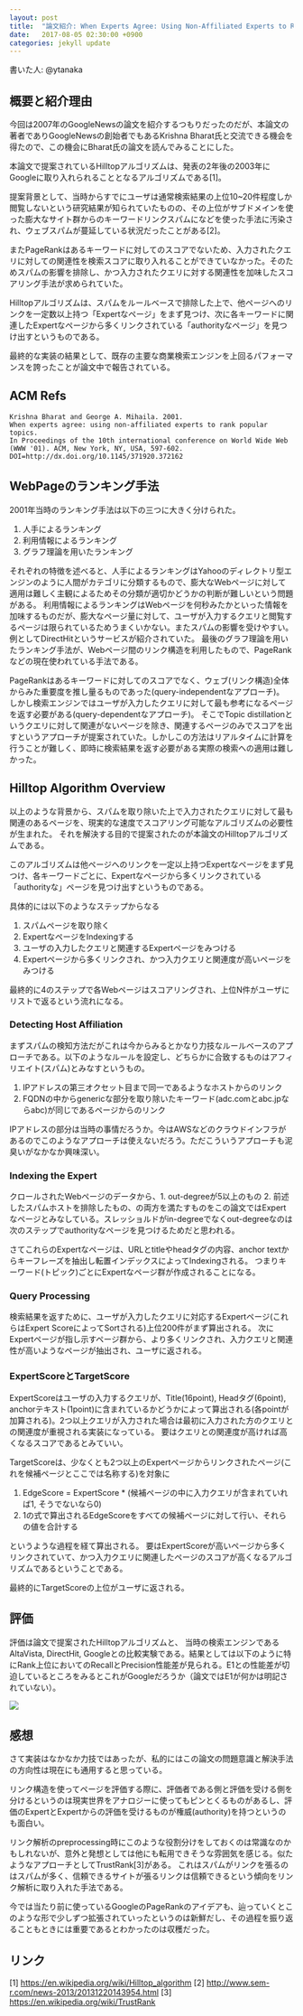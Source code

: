 ```yaml
---
layout: post
title:  "論文紹介: When Experts Agree: Using Non-Affiliated Experts to Rank Popular Topics"
date:   2017-08-05 02:30:00 +0900
categories: jekyll update
---
```


書いた人: @ytanaka

## 概要と紹介理由
今回は2007年のGoogleNewsの論文を紹介するつもりだったのだが、本論文の著者でありGoogleNewsの創始者でもあるKrishna Bharat氏と交流できる機会を得たので、この機会にBharat氏の論文を読んでみることにした。

本論文で提案されているHilltopアルゴリズムは、発表の2年後の2003年にGoogleに取り入れられることとなるアルゴリズムである[1]。

提案背景として、当時からすでにユーザは通常検索結果の上位10~20件程度しか閲覧しないという研究結果が知られていたものの、その上位がサブドメインを使った膨大なサイト群からのキーワードリンクスパムになどを使った手法に汚染され、ウェブスパムが蔓延している状況だったことがある[2]。

またPageRankはあるキーワードに対してのスコアでないため、入力されたクエリに対しての関連性を検索スコアに取り入れることができていなかった。そのためスパムの影響を排除し、かつ入力されたクエリに対する関連性を加味したスコアリング手法が求められていた。

Hilltopアルゴリズムは、スパムをルールベースで排除した上で、他ページへのリンクを一定数以上持つ「Expertなページ」をまず見つけ、次に各キーワードに関連したExpertなページから多くリンクされている「authorityなページ」を見つけ出すというものである。

最終的な実装の結果として、既存の主要な商業検索エンジンを上回るパフォーマンスを誇ったことが論文中で報告されている。


## ACM Refs

```
Krishna Bharat and George A. Mihaila. 2001.
When experts agree: using non-affiliated experts to rank popular topics. 
In Proceedings of the 10th international conference on World Wide Web (WWW '01). ACM, New York, NY, USA, 597-602.
DOI=http://dx.doi.org/10.1145/371920.372162
```

## WebPageのランキング手法
2001年当時のランキング手法は以下の三つに大きく分けられた。

1. 人手によるランキング
2. 利用情報によるランキング
3. グラフ理論を用いたランキング

それぞれの特徴を述べると、人手によるランキングはYahooのディレクトリ型エンジンのように人間がカテゴリに分類するもので、膨大なWebページに対して適用は難しく主観によるためその分類が適切かどうかの判断が難しいという問題がある。
利用情報によるランキングはWebページを何秒みたかといった情報を加味するものだが、膨大なページ量に対して、ユーザが入力するクエリと閲覧するページは限られているためうまくいかない。またスパムの影響を受けやすい。例としてDirectHitというサービスが紹介されていた。
最後のグラフ理論を用いたランキング手法が、Webページ間のリンク構造を利用したもので、PageRankなどの現在使われている手法である。

PageRankはあるキーワードに対してのスコアでなく、ウェブ(リンク構造)全体からみた重要度を推し量るものであった(query-independentなアプローチ)。
しかし検索エンジンではユーザが入力したクエリに対して最も参考になるページを返す必要がある(query-dependentなアプローチ)。
そこでTopic distillationというクエリに対して関連がないページを除き、関連するページのみでスコアを出すというアプローチが提案されていた。しかしこの方法はリアルタイムに計算を行うことが難しく、即時に検索結果を返す必要がある実際の検索への適用は難しかった。

## Hilltop Algorithm Overview
以上のような背景から、スパムを取り除いた上で入力されたクエリに対して最も関連のあるページを、現実的な速度でスコアリング可能なアルゴリズムの必要性が生まれた。
それを解決する目的で提案されたのが本論文のHilltopアルゴリズムである。

このアルゴリズムは他ページへのリンクを一定以上持つExpertなページをまず見つけ、各キーワードごとに、Expertなページから多くリンクされている「authorityな」ページを見つけ出すというものである。

具体的には以下のようなステップからなる

1. スパムページを取り除く
2. ExpertなページをIndexingする
3. ユーザの入力したクエリと関連するExpertページをみつける
4. Expertページから多くリンクされ、かつ入力クエリと関連度が高いページをみつける

最終的に4のステップで各Webページはスコアリングされ、上位N件がユーザにリストで返るという流れになる。

### Detecting Host Affiliation
まずスパムの検知方法だがこれは今からみるとかなり力技なルールベースのアプローチである。以下のようなルールを設定し、どちらかに合致するものはアフィリエイト(スパム)とみなすというもの。

1. IPアドレスの第三オクセット目まで同一であるようなホストからのリンク
2. FQDNの中からgenericな部分を取り除いたキーワード(adc.comとabc.jpならabc)が同じであるページからのリンク

IPアドレスの部分は当時の事情だろうか。今はAWSなどのクラウドインフラがあるのでこのようなアプローチは使えないだろう。ただこういうアプローチも泥臭いがなかなか興味深い。

### Indexing the Expert
クロールされたWebページのデータから、1. out-degreeが5以上のもの 2. 前述したスパムホストを排除したもの、の両方を満たすものをこの論文ではExpertなページとみなしている。スレッショルドがin-degreeでなくout-degreeなのは次のステップでauthorityなページを見つけるためだと思われる。

さてこれらのExpertなページは、URLとtitleやheadタグの内容、anchor textからキーフレーズを抽出し転置インデックスによってIndexingされる。
つまりキーワード(トピック)ごとにExpertなページ群が作成されることになる。

### Query Processing
検索結果を返すために、ユーザが入力したクエリに対応するExpertページ(これらはExpert ScoreによってSortされる)上位200件がまず算出される。
次にExpertページが指し示すページ群から、より多くリンクされ、入力クエリと関連性が高いようなページが抽出され、ユーザに返される。


### ExpertScoreとTargetScore
ExpertScoreはユーザの入力するクエリが、Title(16point), Headタグ(6point), anchorテキスト(1point)に含まれているかどうかによって算出される(各pointが加算される)。2つ以上クエリが入力された場合は最初に入力された方のクエリとの関連度が重視される実装になっている。
要はクエリとの関連度が高ければ高くなるスコアであるとみていい。

TargetScoreは、少なくとも2つ以上のExpertページからリンクされたページ(これを候補ページとここでは名称する)を対象に

1. EdgeScore = ExpertScore * (候補ページの中に入力クエリが含まれていれば1, そうでないなら0)
2. 1の式で算出されるEdgeScoreをすべての候補ページに対して行い、それらの値を合計する

というような過程を経て算出される。
要はExpertScoreが高いページから多くリンクされていて、かつ入力クエリに関連したページのスコアが高くなるアルゴリズムであるということである。

最終的にTargetScoreの上位がユーザに返される。

## 評価
評価は論文で提案されたHilltopアルゴリズムと、 当時の検索エンジンであるAltaVista,  DirectHit, Googleとの比較実験である。結果としては以下のように特にRank上位においてのRecallとPrecision性能差が見られる。E1との性能差が切迫しているところをみるとこれがGoogleだろうか（論文ではE1が何かは明記されていない）。

![](https://gyazo.com/b91abd58a840a8dad131292226de1247.png)

## 感想
さて実装はなかなか力技ではあったが、私的にはこの論文の問題意識と解決手法の方向性は現在にも通用すると思っている。

リンク構造を使ってページを評価する際に、評価者である側と評価を受ける側を分けるというのは現実世界をアナロジーに使ってもピンとくるものがあるし、評価のExpertとExpertからの評価を受けるものが権威(authority)を持つというのも面白い。

リンク解析のpreprocessing時にこのような役割分けをしておくのは常識なのかもしれないが、意外と発想としては他にも転用できそうな雰囲気を感じる。似たようなアプローチとしてTrustRank[3]がある。
これはスパムがリンクを張るのはスパムが多く、信頼できるサイトが張るリンクは信頼できるという傾向をリンク解析に取り入れた手法である。

今では当たり前に使っているGoogleのPageRankのアイデアも、辿っていくとこのような形で少しずつ拡張されていったというのは新鮮だし、その過程を振り返ることもときには重要であるとわかったのは収穫だった。

## リンク
[1] https://en.wikipedia.org/wiki/Hilltop_algorithm
[2] http://www.sem-r.com/news-2013/20131220143954.html
[3] https://en.wikipedia.org/wiki/TrustRank
